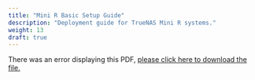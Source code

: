```yaml
---
title: "Mini R Basic Setup Guide"
description: "Deployment guide for TrueNAS Mini R systems."
weight: 13
draft: true
---
```


<object data="https://truenas.com/docs/files/MiniRBSG1.0.pdf" type="application/pdf" width="95%" height="1000">
There was an error displaying this PDF, <a href="https://truenas.com/docs/files/MiniRBSG1.0.pdf">please click here to download the file.</a>
</object>
